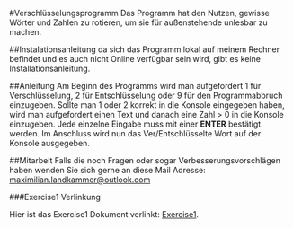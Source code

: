 #Verschlüsselungsprogramm
Das Programm hat den Nutzen, gewisse Wörter und Zahlen zu rotieren, 
um sie für außenstehende unlesbar zu machen. 


##Instalationsanleitung 
da sich das Programm lokal auf meinem Rechner befindet 
und es auch nicht Online verfügbar
sein wird, gibt es keine Installationsanleitung. 

##Anleitung
Am Beginn des Programms wird man aufgefordert 1 für Verschlüsselung, 
2 für Entschlüsselung oder 9 für den Programmabbruch einzugeben. 
Sollte man 1 oder 2 korrekt in die Konsole eingegeben haben, wird man 
aufgefordert einen Text und danach eine Zahl > 0 in die Konsole einzugeben. 
Jede einzelne Eingabe muss mit einer __ENTER__ bestätigt werden. Im Anschluss
wird nun das Ver/Entschlüsselte Wort auf der Konsole ausgegeben.

##Mitarbeit 
Falls die noch Fragen oder sogar Verbesserungsvorschlägen haben wenden Sie
sich gerne an diese Mail Adresse: maximilian.landkammer@outlook.com 

###Exercise1 Verlinkung 

Hier ist das Exercise1 Dokument verlinkt: [Exercise1](exercise1.md "Exercise1 Verlinkung").